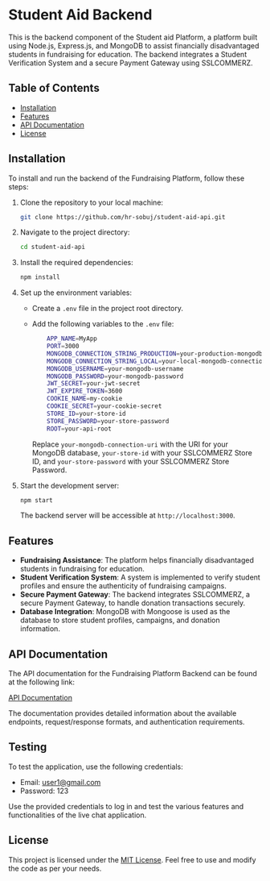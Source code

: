 # Student Aid Backend

This is the backend component of the Student aid Platform, a platform built using Node.js, Express.js, and MongoDB to assist financially disadvantaged students in fundraising for education. The backend integrates a Student Verification System and a secure Payment Gateway using SSLCOMMERZ.

## Table of Contents

- [Installation](#installation)
- [Features](#features)
- [API Documentation](#api-documentation)
- [License](#license)

## Installation

To install and run the backend of the Fundraising Platform, follow these steps:

1. Clone the repository to your local machine:

   ```bash
   git clone https://github.com/hr-sobuj/student-aid-api.git
   ```

2. Navigate to the project directory:

   ```bash
   cd student-aid-api
   ```

3. Install the required dependencies:

   ```bash
   npm install
   ```

4. Set up the environment variables:

   - Create a `.env` file in the project root directory.
   - Add the following variables to the `.env` file:

     ```bash
         APP_NAME=MyApp
         PORT=3000
         MONGODB_CONNECTION_STRING_PRODUCTION=your-production-mongodb-connection-uri
         MONGODB_CONNECTION_STRING_LOCAL=your-local-mongodb-connection-uri
         MONGODB_USERNAME=your-mongodb-username
         MONGODB_PASSWORD=your-mongodb-password
         JWT_SECRET=your-jwt-secret
         JWT_EXPIRE_TOKEN=3600
         COOKIE_NAME=my-cookie
         COOKIE_SECRET=your-cookie-secret
         STORE_ID=your-store-id
         STORE_PASSWORD=your-store-password
         ROOT=your-api-root

     ```

     Replace `your-mongodb-connection-uri` with the URI for your MongoDB database, `your-store-id` with your SSLCOMMERZ Store ID, and `your-store-password` with your SSLCOMMERZ Store Password.

5. Start the development server:

   ```bash
   npm start
   ```

   The backend server will be accessible at `http://localhost:3000`.

## Features

- **Fundraising Assistance**: The platform helps financially disadvantaged students in fundraising for education.
- **Student Verification System**: A system is implemented to verify student profiles and ensure the authenticity of fundraising campaigns.
- **Secure Payment Gateway**: The backend integrates SSLCOMMERZ, a secure Payment Gateway, to handle donation transactions securely.
- **Database Integration**: MongoDB with Mongoose is used as the database to store student profiles, campaigns, and donation information.

## API Documentation

The API documentation for the Fundraising Platform Backend can be found at the following link:

[API Documentation](api-documentation.md)

The documentation provides detailed information about the available endpoints, request/response formats, and authentication requirements.

## Testing

To test the application, use the following credentials:

- Email: user1@gmail.com
- Password: 123

Use the provided credentials to log in and test the various features and functionalities of the live chat application.

## License

This project is licensed under the [MIT License](LICENSE). Feel free to use and modify the code as per your needs.
